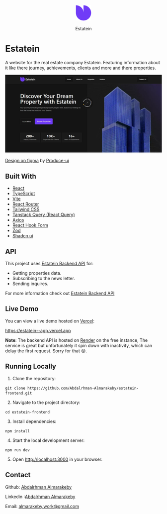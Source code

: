 <div align="center">
  <img width="50px"src="./images/logo.png" alt="Estatein logo" />
  <p>Estatein</p>
</div>

# Estatein

A website for the real estate company Estatein. Featuring information about it like there journey, achievements, clients and more and there properties.

![Screen shot of Estatein website on desktop screen size](./images//1.jpeg)

[Design on figma](https://www.figma.com/community/file/1314076616839640516) by [Produce-ui](https:///produce-ui.com)

## Built With

- [React](https://reactjs.org/)
- [TypeScript](https://www.typescriptlang.org/)
- [Vite](https://vitejs.dev/)
- [React Router](https://reactrouter.com/)
- [Tailwind CSS](https://tailwindcss.com/)
- [Tanstack Query (React Query)](https://tanstack.com/query/latest)
- [Axios](https://axios-http.com/docs/intro)
- [React Hook Form](https://react-hook-form.com/)
- [Zod](https://zod.dev/)
- [Shadcn ui](https://ui.shadcn.com/)

## API

This project uses [Estatein Backend API](https://github.com/Abdalrhman-Almarakeby/estatein-backend) for:

- Getting properties data.
- Subscribing to the news letter.
- Sending inquires.

For more information check out [Estatein Backend API](https://github.com/Abdalrhman-Almarakeby/estatein-backend)

## Live Demo

You can view a live demo hosted on [Vercel](https://vercel.com/):

https://estatein--app.vercel.app

**Note**: The backend API is hosted on [Render](https://render.com/) on the free instance, The service is great but unfortunately it spin down with inactivity, which can delay the first request. Sorry for that 😔.

## Running Locally

1.  Clone the repository:

```
git clone https://github.com/Abdalrhman-Almarakeby/estatein-frontend.git
```

2.  Navigate to the project directory:

```
cd estatein-frontend
```

3.  Install dependencies:

```
npm install
```

4.  Start the local development server:

```
npm run dev
```

5.  Open [http://localhost:3000](http://localhost:3000/) in your browser.

## Contact

Github: [Abdalrhman Almarakeby](https://github.com/Abdalrhman-Almarakeby)

Linkedin :[Abdalrhman Almarakeby](https://www.linkedin.com/in/abdalrhman-almarakeby/)

Email: almarakeby.work@gmail.com
